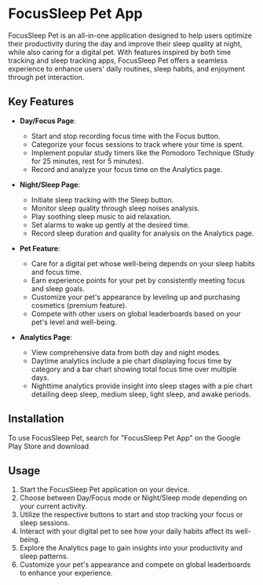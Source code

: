 # FocusSleep Pet App

FocusSleep Pet is an all-in-one application designed to help users optimize their productivity during the day and improve their sleep quality at night, while also caring for a digital pet. With features inspired by both time tracking and sleep tracking apps, FocusSleep Pet offers a seamless experience to enhance users' daily routines, sleep habits, and enjoyment through pet interaction.

## Key Features

- **Day/Focus Page**: 
  - Start and stop recording focus time with the Focus button.
  - Categorize your focus sessions to track where your time is spent.
  - Implement popular study timers like the Pomodoro Technique (Study for 25 minutes, rest for 5 minutes).
  - Record and analyze your focus time on the Analytics page.

- **Night/Sleep Page**:
  - Initiate sleep tracking with the Sleep button.
  - Monitor sleep quality through sleep noises analysis.
  - Play soothing sleep music to aid relaxation.
  - Set alarms to wake up gently at the desired time.
  - Record sleep duration and quality for analysis on the Analytics page.

- **Pet Feature**:
  - Care for a digital pet whose well-being depends on your sleep habits and focus time.
  - Earn experience points for your pet by consistently meeting focus and sleep goals.
  - Customize your pet's appearance by leveling up and purchasing cosmetics (premium feature).
  - Compete with other users on global leaderboards based on your pet's level and well-being.

- **Analytics Page**:
  - View comprehensive data from both day and night modes.
  - Daytime analytics include a pie chart displaying focus time by category and a bar chart showing total focus time over multiple days.
  - Nighttime analytics provide insight into sleep stages with a pie chart detailing deep sleep, medium sleep, light sleep, and awake periods.

## Installation

To use FocusSleep Pet, search for "FocusSleep Pet App" on the Google Play Store and download

## Usage

1. Start the FocusSleep Pet application on your device.
2. Choose between Day/Focus mode or Night/Sleep mode depending on your current activity.
3. Utilize the respective buttons to start and stop tracking your focus or sleep sessions.
4. Interact with your digital pet to see how your daily habits affect its well-being.
5. Explore the Analytics page to gain insights into your productivity and sleep patterns.
6. Customize your pet's appearance and compete on global leaderboards to enhance your experience.

